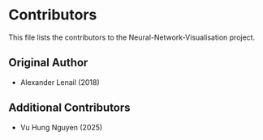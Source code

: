 # Contributors

This file lists the contributors to the Neural-Network-Visualisation project.

## Original Author

- Alexander Lenail (2018)

## Additional Contributors

- Vu Hung Nguyen (2025)
